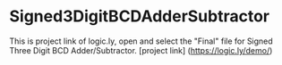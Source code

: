 # Signed3DigitBCDAdderSubtractor
This is project link of logic.ly, open and select the "Final" file for Signed Three Digit BCD Adder/Subtractor. 
[project link] (https://logic.ly/demo/)
